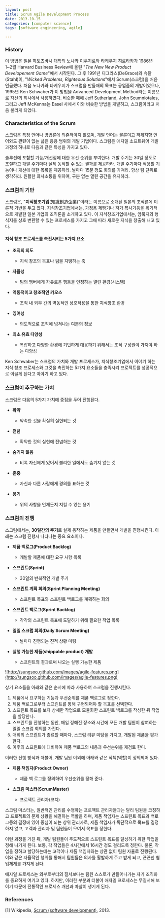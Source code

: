 ```yaml
---
layout: post
title: Scrum Agile Development Process
date: 2013-10-15
categories: [computer science]
tags: [software engineering, agile]

---
```


### History

이 방법은 일본 히토츠바시 대학의 노나카 이쿠지로와 타케우지 히로타카가 1986년 1~2월 Harvard Business Review에 올린 "*The New New Product Developement Game*"에서 시작된다. 그 후 1991년 디그라스(DeGrace)와 슈탈(Stahl)이, "*Wicked Problems, Righteous Solutions*"에서 Scrum(스크럼)을 처음 언급했다. 처음 노나카와 타케우지가 스크럼을 만들때의 목표는 공업품의 개발이었으나, 1995년 Ken Schwaber가 이 방법을 Advanced Development Method라는 이름으로 자신의 회사에서 사용하였다. 비슷한 때에 Jeff Sutherland, John Scumniotales, 그리고 Jeff McKenna는 Easel 사에서 이와 비슷한 방법을 개발하고, 스크럼이라고 처음 불리게 되었다.

### Characteristics of the Scrum

스크럼은 특정 언어나 방법론에 의존적이지 않으며, 개발 언어는 물론이고 객체지향 언어와도 관련이 없는 넓은 응용 범위의 개발 기법이다. 스크럼은 애자일 소프트웨어 개발 과정의 하나로 다음과 같은 특성을 가지고 있다.

솔루션에 포함할 기능/개선점에 대한 우선 순위를 부여한다.
개발 주기는 30일 정도로 조절하고 개발 주기마다 실제 동작할 수 있는 결과를 제공하라.
개발 주기마다 적용할 기능이나 개선에 대한 목록을 제공하라.
날마다 15분 정도 회의를 가져라.
항상 팀 단위로 생각하라.
원활한 의사소통을 위하여, 구분 없는 열린 공간을 유지하라.

### 스크럼의 기반

스크럼은, "**지식창조기업**(知識創造企業)"이라는 이름으로 소개된 일본의 조직론에 이론적 기반을 두고 있다. 지식창조기업에서는, 가정용 제빵기나 저가 복사기등을 획기적으로 개발한 일본 기업의 조직론을 소개하고 있다. 이 지식창조기업에서는, 암묵지와 형식지를 상호 변환할 수 있는 프로세스를 가지고 그에 따라 새로운 지식을 창출해 내고 있다.

#### 지식 창조 프로세스를 촉진시키는 5가지 요소

* **조직의 의도**
	* 지식 창조의 목표나 팀을 지탱하는 축
	
* **자율성** 
	* 팀의 멤버에게 자유로운 행동을 인정하는 열린 환경(시스템)
	
* **역동적이고 창조적인 카오스** 
	* 조직 내 외부 간의 역동적인 상호작용을 통한 지식창조 환경

* **잉여성** 
	* 의도적으로 조직에 넘쳐나는 여분의 정보

* **최소 유효 다양성** 
	* 복잡하고 다양한 환경에 기민하게 대응하기 위해서는 조직 구성원이 가져야 하는 다양성

Ken Schwaber는 스크럼의 가치와 개발 프로세스가, 지식창조기업에서 이야기 하는 지식 창조 프로세스와 그것을 촉진하는 5가지 요소들을 충족시켜 프로젝트를 성공적으로 이끌게 된다고 이야기 하고 있다.

### 스크럼이 추구하는 가치

스크럼은 다음의 5가지 가치에 중점을 두어 진행된다.

* **확약** 
	* 약속한 것을 확실히 실현되는 것

* **전념** 
	* 확약한 것의 실현에 전념하는 것

* **숨기지 않음**
	* 비록 자신에게 있어서 불리한 일에서도 숨기지 않는 것
	
* **존중** 
	* 자신과 다른 사람에게 경의를 표하는 것

* **용기** 
	* 위의 사항을 언제든지 지킬 수 있는 용기

### 스크럼의 진행

스크럼에서는, **30일간의 주기**로 실제 동작하는 제품을 만들면서 개발을 진행시킨다. 아래는 스크럼 진행시 나타나는 중요 요소이다.

* **제품 백로그(Product Backlog)** 
	* 개발할 제품에 대한 요구 사항 목록

* **스프린트(Sprint)** 
	* 30일의 반복적인 개발 주기

* **스프린트 계획 회의(Sprint Planning Meeting)**
	* 스프린트 목표와 스프린트 백로그를 계획하는 회의

* **스프린트 백로그(Sprint Backlog)** 
	* 각각의 스프린트 목표에 도달하기 위해 필요한 작업 목록

* **일일 스크럼 회의(Daily Scrum Meeting)** 
	* 날마다 진행되는 진척 상황 미팅

* **실행 가능한 제품(shippable product) 개발** 
	* 스프린트의 결과로써 나오는 실행 가능한 제품

![http://sungsoo.github.com/images/agile-features.png](http://sungsoo.github.com/images/agile-features.png)

상기 요소들을 아래와 같은 순서에 따라 사용하여 스크럼을 진행시킨다.

1. 제품에서 요구하는 기능과 우선순위를 제품 백로그로 정한다.
2. 제품 백로그로부터 스프린트를 통해 구현되어야 할 목표를 선택한다.
3. 스프린트 목표를 보다 상세한 작업으로 모듈화한 스프린트 백로그를 작성한 뒤 작업을 할당한다.
4. 스프린트를 진행하는 동안, 매일 정해진 장소와 시간에 모든 개발 팀원이 참여하는 일일 스크럼 회의를 가진다.
5. 매회의 스프린트가 종료할 때마다, 스크럼 리뷰 미팅을 가지고, 개발된 제품을 평가한다.
6. 이후의 스프린트에 대비하여 제품 백로그의 내용과 우선순위를 재검토 한다.

이러한 진행 방식과 더불어, 개발 팀원 이외에 아래와 같은 직책(역할)이 정의되어 있다.

* **제품 책임자(Product Owner)** 
	* 제품 백 로그를 정의하여 우선순위를 정해 준다.

* **스크럼 마스터(ScrumMaster)** 
	* 프로젝트 관리자(코치)

스크럼 마스터는, 일반적인 관리를 수행하는 프로젝트 관리자들과는 달리 팀원을 코칭하고 프로젝트의 문제 상황을 해결하는 역할을 하며, 제품 책임자는 스프린트 목표과 백로그등의 결정에 있어 중심이 되는 상위 관리자로, 제품 책임자가 독단적으로 목표를 결정하지 않고, 고객과 관리자 및 팀원들이 모여서 목표를 정한다.

이런 과정을 거친 뒤, 개발 팀원들이 주도적으로 스프린트 목표를 달성하기 위한 작업을 정해 나가게 된다. 보통, 각 작업들은 4시간에서 16시간 정도 걸리도록 정한다. 물론, 작업을 정하고 할당하는데는 고객이나 제품 책임자와는 상관 없이 팀원 자율로 진행된다. 이와 같은 자율적인 행위를 통해서 팀원들은 의사를 활발하게 주고 받게 되고, 끈끈한 협업체계를 가지게 된다.

애자일 프로세스는 외부로부터의 질서보다는 팀원 스스로가 만들어나가는 자기 조직화를 중요하게 여기고 있다. 하지만, 이러한 부분과 더불어 애자일 프로세스는 무질서해 보이기 때문에 전통적인 프로세스 개선과 마찰이 생기게 된다.


### References
[1] Wikipedia, [Scrum (software development)](http://en.wikipedia.org/wiki/Scrum_(software_development)), 2013.



